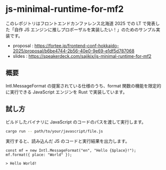 # js-minimal-runtime-for-mf2

このレポジトリはフロントエンドカンファレンス北海道 2025 での LT で発表した「自作 JS エンジンに推しプロポーザルを実装したい！」のためのサンプル実装です。

- proposal : https://fortee.jp/frontend-conf-hokkaido-2025/proposal/b6be4744-2b56-40e0-9e69-e1df5d787068
- slides : https://speakerdeck.com/sajikix/js-minimal-runtime-for-mf2

## 概要

Intl.MessageFormat の提案されている仕様のうち、format 関数の機能を限定的に実行できる JavaScript エンジンを Rust で実装しています。

## 試し方

ビルドしたバイナリに JavaScript のコードのパスを渡して実行します。

```sh
cargo run -- path/to/your/javascript/file.js
```

実行すると、読み込んだ JS のコードと実行結果を出力します。

```
const mf = new Intl.MessageFormat("en", "Hello {$place}!");
mf.format({ place: "World" });

> Hello World!
```

